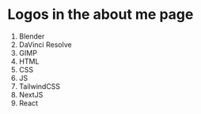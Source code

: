 # Logos in the about me page

1. Blender
2. DaVinci Resolve
3. GIMP
4. HTML
5. CSS
6. JS
7. TailwindCSS
8. NextJS
9. React